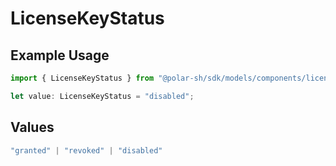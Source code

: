 # LicenseKeyStatus

## Example Usage

```typescript
import { LicenseKeyStatus } from "@polar-sh/sdk/models/components/licensekeystatus.js";

let value: LicenseKeyStatus = "disabled";
```

## Values

```typescript
"granted" | "revoked" | "disabled"
```